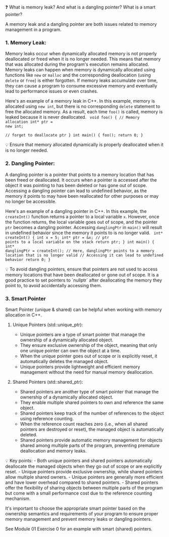 ❓ What is memory leak? And what is a dangling pointer? What is a smart pointer?

A memory leak and a dangling pointer are both issues related to memory management in a program. 

### 1. Memory Leak:
Memory leaks occur when dynamically allocated memory is not properly deallocated or freed when it is no longer needed. 
This means that memory that was allocated during the program's execution remains allocated.
Memory leaks can happen when memory is dynamically allocated using functions like `new` or `malloc` and the corresponding deallocation (using `delete` or `free`) is either forgotten. 
If memory leaks accumulate over time, they can cause a program to consume excessive memory and eventually lead to performance issues or even crashes.

Here's an example of a memory leak in C++. 
In this example, memory is allocated using `new int`, but there is no corresponding `delete` statement to free the allocated memory. 
As a result, each time `foo()` is called, memory is leaked because it is never deallocated.
    <code>
    void foo() {
        // Memory allocation
        int* ptr = new int;  
        // forget to deallocate ptr
    }
    int main() {
        foo();
        return 0;
    }
    </code>
<aside> 💡 Ensure that memory allocated dynamically is properly deallocated when it is no longer needed. </aside>

### 2. Dangling Pointer:
A dangling pointer is a pointer that points to a memory location that has been freed or deallocated. 
It occurs when a pointer is accessed after the object it was pointing to has been deleted or has gone out of scope.
Accessing a dangling pointer can lead to undefined behavior, as the memory it points to may have been reallocated for other purposes or may no longer be accessible.

Here's an example of a dangling pointer in C++. 
In this example, the `createInt()` function returns a pointer to a local variable `x`. 
However, once the function returns, the local variable goes out of scope, and the pointer `ptr` becomes a dangling pointer. 
Accessing `danglingPtr` in `main()` will result in undefined behavior since the memory it points to is no longer valid.
    <code>
        int* createInt() {
            int x = 5;
            int* ptr = &x;  // ptr points to a local variable on the stack
            return ptr;
        }
        int main() {
            int* danglingPtr = createInt();
            // Here, danglingPtr points to a memory location that is no longer valid
            // Accessing it can lead to undefined behavior
            return 0;
        }
    </code>

<aside> 💡 To avoid dangling pointers, ensure that pointers are not used to access memory locations that have been deallocated or gone out of scope. It is a good practice to set pointers to `nullptr` after deallocating the memory they point to, to avoid accidentally accessing them. </aside>

### 3. Smart Pointer

Smart Pointer (unique & shared) can be helpful when working with memory allocation in C++.

1. Unique Pointers (std::unique_ptr):
   - Unique pointers are a type of smart pointer that manage the ownership of a dynamically allocated object.
   - They ensure exclusive ownership of the object, meaning that only one unique pointer can own the object at a time.
   - When the unique pointer goes out of scope or is explicitly reset, it automatically deletes the managed object.
   - Unique pointers provide lightweight and efficient memory management without the need for manual memory deallocation.

2. Shared Pointers (std::shared_ptr):
   - Shared pointers are another type of smart pointer that manage the ownership of a dynamically allocated object.
   - They enable multiple shared pointers to own and reference the same object.
   - Shared pointers keep track of the number of references to the object using reference counting.
   - When the reference count reaches zero (i.e., when all shared pointers are destroyed or reset), the managed object is automatically deleted.
   - Shared pointers provide automatic memory management for objects shared among multiple parts of the program, preventing premature deallocation and memory leaks.

<aside> 💡 
Key points:
- Both unique pointers and shared pointers automatically deallocate the managed objects when they go out of scope or are explicitly reset.
- Unique pointers provide exclusive ownership, while shared pointers allow multiple shared owners.
- Unique pointers are generally more efficient and have lower overhead compared to shared pointers.
- Shared pointers offer the flexibility of sharing objects between multiple parts of the program but come with a small performance cost due to the reference counting mechanism.</aside> 

It's important to choose the appropriate smart pointer based on the ownership semantics and requirements of your program to ensure proper memory management and prevent memory leaks or dangling pointers.

See Module 01 Exercise 0 for an example with smart (shared) pointers.
